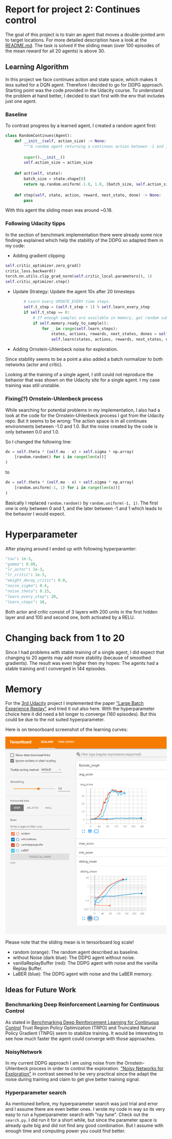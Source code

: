 
# Report for project 2: Continues control

The goal of this project is to train an agent that moves a double-jointed arm to target locations. For more detailed description have a look at the [README.md](README.md). The task is solved if the sliding mean (over 100 episodes of the mean reward for all 20 agents) is above 30.

## Learning Algorithm
In this project we face continues action and state space, which makes it less suited for a DQN agent. Therefore I decided to go for DDPG approach. Starting point was the code provided in the Udacity course.
To understand the problem at hand better, I decided to start first with the env that includes just one agent.

### Baseline
To contrast progress by a learned agent, I created a random agent first:

```python
class RandomContinues(Agent):
    def __init__(self, action_size) -> None:
        """A random agent returning a continues action between -1 and 1."""

        super().__init__()
        self.action_size = action_size

    def act(self, state):
        batch_size = state.shape[0]
        return np.random.uniform(-1.0, 1.0, (batch_size, self.action_size))

    def step(self, state, action, reward, next_state, done) -> None:
        pass
```

With this agent the sliding mean was around ~0.18.

### Following Udacity tipps

In the section of benchmark implementation there were already some nice findings explained which help the stability of the DDPG so adapted them in my code:

- Adding gradient clipping
```python
self.critic_optimizer.zero_grad()
critic_loss.backward()
torch.nn.utils.clip_grad_norm(self.critic_local.parameters(), 1)
self.critic_optimizer.step()
```
- Update Strategy: Update the agent 10x after 20 timesteps
```python
        # Learn every UPDATE_EVERY time steps.
        self.t_step = (self.t_step + 1) % self.learn_every_step
        if self.t_step == 0:
            # If enough samples are available in memory, get random subset and learn
            if self.memory.ready_to_sample():
                for _ in range(self.learn_steps):
                    states, actions, rewards, next_states, dones = self.memory.sample()
                    self.learn(states, actions, rewards, next_states, dones)
```
- Adding Ornstein-Uhlenbeck noise for exploration.

Since stability seems to be a point a also added a batch normalizer to both networks (actor and critic).

Looking at the training of a single agent, I still could not reproduce the behavior that was shown on the Udacity site for a single agent. I my case training was still unstable.

### Fixing(?) Ornstein-Uhlenbeck process
While searching for potential problems in my implementation, I also had  a look at the code for the Ornstein-Uhlenbeck process I got from the Udacity repo. But it seems to be wrong: The action space is in all continues environments between -1.0 and 1.0. But the noise created by the code is only between 0.0 and 1.0. 

So I changed the following line:
```python
dx = self.theta * (self.mu - x) + self.sigma * np.array(
    [random.random() for i in range(len(x))]
)
```

to

```python
dx = self.theta * (self.mu - x) + self.sigma * np.array(
    [random.uniform(-1, 1) for i in range(len(x))]
)
```
Basically I replaced `random.random()` by `random.uniform(-1, 1)`. The first one is only between 0 and 1, and the later between -1 and 1 which leads to the behavior I would expect.

# Hyperparameter
After playing around I ended up with following hyperparamter:

```python
"tau": 1e-3,
"gamma": 0.99,
"lr_actor": 1e-3,
"lr_critic": 1e-3,
"weight_decay_critic": 0.0,
"noise_sigma": 0.4,
"noise_theta": 0.15,
"learn_every_step": 20,
"learn_steps": 10,
```

Both actor and critic consist of 3 layers with 200 units in the first hidden layer and and 100 and second one, both activated by a RELU.

# Changing back from 1 to 20
Since I had problems with stable training of a single agent, I did expect that changing to 20 agents may add more stability (because of smoothed gradients).
The result was even higher then my hopes: The agents had a stable training and I converged in 144 episodes.

# Memory

For the [3rd Udacity](https://github.com/VitaliKaiser/udacity_drl_p3_collab-compet/blob/main/Report.md) project I implemented the paper ["Large Batch Experience Replay"](https://arxiv.org/abs/2110.01528) and tried it out also here. With the hyperparameter choice here it did need a bit longer to converge (160 episodes). But this could be due to the not suited hyperparameter.

Here is on tensorboard screenshot of the learning curves:

![Tensorboard results](img/tb_p2.PNG)

Please note that the sliding mean is in tensorboard log scale!
- random (orange): The random agent described as baseline.
- without Noise (dark blue): The DDPG agent without noise.
- vanillaReplayBuffer (red): The DDPG agent with noise and the vanilla Replay Buffer.
- LaBER (blue): The DDPG agent with noise and the LaBER memory.


## Ideas for Future Work

### Benchmarking Deep Reinforcement Learning for Continuous Control
As stated in [Benchmarking Deep Reinforcement Learning for Continuous Control]() Trust Region Policy Optimization (TRPO) and Truncated Natural Policy Gradient (TNPG) seem to stabilize training. It would be interesting to see how much faster the agent could converge with those approaches.

### NoisyNetwork
In my current DDPG approach I am using noise from the Ornstein-Uhlenbeck process in order to control the exploration. ["Noisy Networks for Exploration"](https://arxiv.org/abs/1706.10295) in contrast seemed to be very practical since the adapt the noise during training and claim to get give better training signal.

### Hyperparameter search
As mentioned before, my hyperparameter search was just trial and error and I assume there are even better ones.
I wrote my code in way so its very easy to run a hyperparameter search with "ray tune". Check out the `search.py`.
I did run it for a short while, but since the parameter space is already quite big and did not find any good combination.
But I assume with enough time and computing power you could find better.
